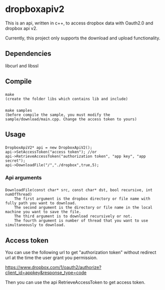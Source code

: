 # dropboxapiv2
This is an api, written in c++, to access dropbox data with Oauth2.0 and dropbox api v2.

Currently, this project only supports the download and upload functionality.

Dependencies
------
libcurl and libssl

Compile
------
###
    make
    (create the folder libs which contains lib and include)
###
    make samples
    (before compile the sample, you must modify the sample/download/main.cpp. Change the access token to yours)

Usage
------
###
    DropboxApiV2* api = new DropboxApiV2();
    api->SetAccessToken("access token"); //or
    api->RetrieveAccessToken("authorization token", "app key", "app secret");
    api->DownloadFile("/","./dropbox",true,5);
### Api arguments
###
    DownloadFile(const char* src, const char* dst, bool recursive, int numOfThread)
        The first argument is the dropbox directory or file name with fully path you want to download.
        The second argument is the directory or file name in the local machine you want to save the file.
        The third argument is to download recursively or not.
        The fourth argument is number of thread that you want to use simultaneously to download.

   
Access token
------
You can use the following url to get "authorization token" without redirect url at the time the user grant you permission.

https://www.dropbox.com/1/oauth2/authorize?client_id=appkey&response_type=code

Then you can use the api RetrieveAccessToken to get access token.
